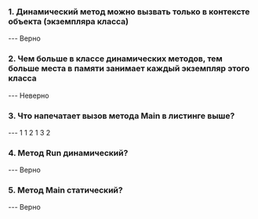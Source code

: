 <h3>1. Динамический метод можно вызвать только в контексте объекта (экземпляра класса)</h3>
--- Верно

<h3>2. Чем больше в классе динамических методов, тем больше места в памяти занимает каждый экземпляр этого класса</h3>
--- Неверно

<h3>3. Что напечатает вызов метода Main в листинге выше?</h3>
--- 1 1 2 1 3 2

<h3>4. Метод Run динамический?</h3>
--- Верно

<h3>5. Метод Main статический?</h3>
--- Верно
